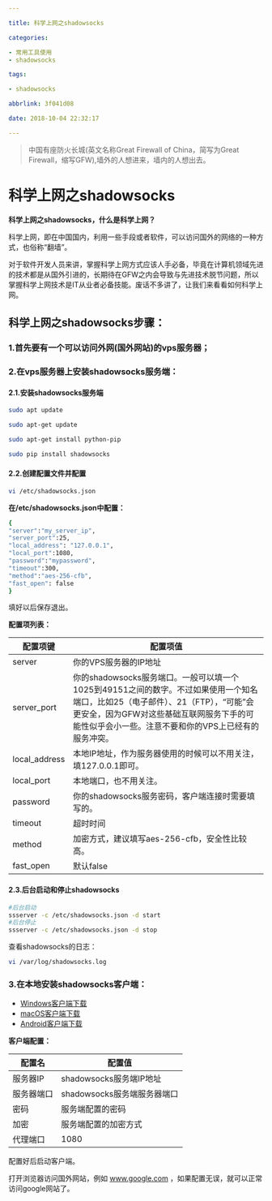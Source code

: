 ```yaml
---

title: 科学上网之shadowsocks

categories:

- 常用工具使用
- shadowsocks

tags:

- shadowsocks

abbrlink: 3f041d08

date: 2018-10-04 22:32:17

---
```


> 中国有座防火长城(英文名称Great Firewall of China，简写为Great Firewall，缩写GFW),墙外的人想进来，墙内的人想出去。

<!-- more -->

# 科学上网之shadowsocks #

**科学上网之shadowsocks，什么是科学上网？**

科学上网，即在中国国内，利用一些手段或者软件，可以访问国外的网络的一种方式，也俗称“翻墙”。

对于软件开发人员来讲，掌握科学上网方式应该人手必备，毕竟在计算机领域先进的技术都是从国外引进的，长期待在GFW之内会导致与先进技术脱节问题，所以掌握科学上网技术是IT从业者必备技能。废话不多讲了，让我们来看看如何科学上网。

## 科学上网之shadowsocks步骤： ##

### 1.首先要有一个可以访问外网(国外网站)的vps服务器； ###

### 2.在vps服务器上安装shadowsocks服务端： ###

#### 2.1.安装shadowsocks服务端 ####

```bash
sudo apt update

sudo apt-get update

sudo apt-get install python-pip

sudo pip install shadowsocks
```

#### 2.2.创建配置文件并配置 ####

```bash
vi /etc/shadowsocks.json
```

**在/etc/shadowsocks.json中配置：**  

```bash
{ 
"server":"my_server_ip", 
"server_port":25, 
"local_address": "127.0.0.1", 
"local_port":1080, 
"password":"mypassword",
"timeout":300, 
"method":"aes-256-cfb", 
"fast_open": false
}
```

填好以后保存退出。

**配置项列表：**

配置项键 | 配置项值
--- | ---
server | 你的VPS服务器的IP地址
server_port | 你的shadowsocks服务端口。一般可以填一个1025到49151之间的数字。不过如果使用一个知名端口，比如25（电子邮件）、21（FTP），“可能”会更安全，因为GFW对这些基础互联网服务下手的可能性似乎会小一些。注意不要和你的VPS上已经有的服务冲突。
local_address | 本地IP地址，作为服务器使用的时候可以不用关注，填127.0.0.1即可。
local_port | 本地端口，也不用关注。
password | 你的shadowsocks服务密码，客户端连接时需要填写的。
timeout | 超时时间
method | 加密方式，建议填写aes-256-cfb，安全性比较高。
fast_open | 默认false

#### 2.3.后台启动和停止shadowsocks ####

```bash
#后台启动
ssserver -c /etc/shadowsocks.json -d start
#后台停止
ssserver -c /etc/shadowsocks.json -d stop
```

查看shadowsocks的日志：

```bash
vi /var/log/shadowsocks.log
```

### 3.在本地安装shadowsocks客户端： ###

- [Windows客户端下载](https://github.com/shadowsocks/shadowsocks-windows/releases?utm_source=textarea.com&utm_medium=textarea.com&utm_campaign=article)
- [macOS客户端下载](https://github.com/shadowsocks/ShadowsocksX-NG/releases?utm_source=textarea.com&utm_medium=textarea.com&utm_campaign=article)
- [Android客户端下载](https://github.com/shadowsocks/shadowsocks-android/releases?utm_source=textarea.com&utm_medium=textarea.com&utm_campaign=article)

**客户端配置：**

配置名 | 配置值
--- | ---
服务器IP | shadowsocks服务端IP地址
服务器端口 | shadowsocks服务端服务器端口
密码 | 服务端配置的密码
加密 | 服务端配置的加密方式
代理端口 | 1080

配置好后启动客户端。

打开浏览器访问国外网站，例如 www.google.com ，如果配置无误，就可以正常访问google网站了。